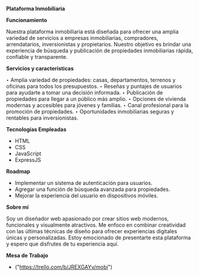 **Plataforma Inmobiliaria**

**Funcionamiento**

Nuestra plataforma inmobiliaria está diseñada para ofrecer una amplia variedad de servicios a empresas inmobiliarias, compradores, arrendatarios, inversionistas y propietarios. Nuestro objetivo es brindar una experiencia de búsqueda y publicación de propiedades inmobiliarias rápida, confiable y transparente.

**Servicios y características**

‣ Amplia variedad de propiedades: casas, departamentos, terrenos y oficinas para todos los presupuestos.
‣ Reseñas y puntajes de usuarios para ayudarte a tomar una decisión informada.
‣ Publicación de propiedades para llegar a un público más amplio.
‣ Opciones de vivienda modernas y accesibles para jóvenes y familias.
‣ Canal profesional para la promoción de propiedades.
‣ Oportunidades inmobiliarias seguras y rentables para inversionistas.

**Tecnologías Empleadas**

* HTML
* CSS
* JavaScript
* ExpressJS

**Roadmap**

* Implementar un sistema de autenticación para usuarios.
* Agregar una función de búsqueda avanzada para propiedades.
* Mejorar la experiencia del usuario en dispositivos móviles.

**Sobre mí**

Soy un diseñador web apasionado por crear sitios web modernos, funcionales y visualmente atractivos. Me enfoco en combinar creatividad con las últimas técnicas de diseño para ofrecer experiencias digitales únicas y personalizadas. Estoy emocionado de presentarte esta plataforma y espero que disfrutes de tu experiencia aquí.

**Mesa de Trabajo**

* ("https://trello.com/b/JREXGAYv/mobi")